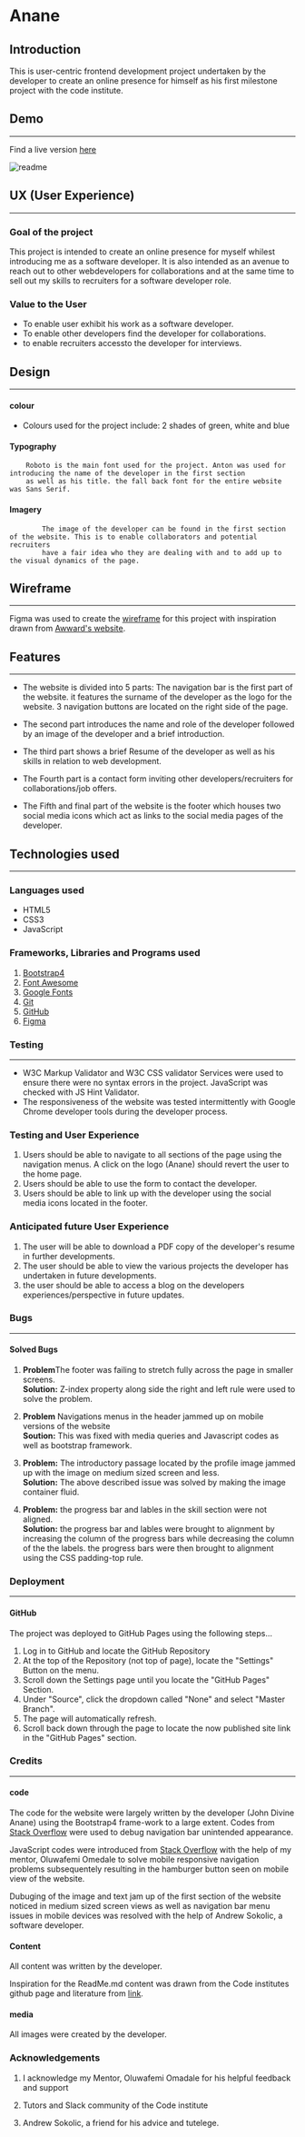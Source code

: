 # Anane
## Introduction
This is user-centric frontend development project undertaken by the developer to create an online presence for himself as his first milestone project with the code institute.

## Demo 
<hr>
Find a live version <a href="https://techsini.com/multi-mockup/index.php">here</a>

![readme](https://user-images.githubusercontent.com/60395049/82444613-6860bc80-9a9b-11ea-8817-0d5d8510d255.jpg)


## UX (User Experience)
<hr>

### Goal of the project
This project is intended to create an online presence for myself whilest introducing me as a software developer. It is also intended as an avenue to 
reach out to other webdevelopers for collaborations and at the same time to sell out my skills to recruiters for a software developer role.
### Value to the User

* To enable user exhibit his work as a software developer.
* To enable other developers find the developer for collaborations.
* to enable recruiters accessto the developer for interviews.


## Design
<hr>

#### colour
        
* Colours used for the project include: 2 shades of green, white and blue
        

#### Typography
        
        Roboto is the main font used for the project. Anton was used for introducing the name of the developer in the first section
        as well as his title. the fall back font for the entire website was Sans Serif.
    



#### Imagery
        
            The image of the developer can be found in the first section of the website. This is to enable collaborators and potential recruiters
            have a fair idea who they are dealing with and to add up to the visual dynamics of the page.

## Wireframe
<hr>
Figma was used to create the <a href="https://www.figma.com/file/tUdMxotevqwOnKqhA3VbQH/MSP-1?node-id=7%3A2">wireframe</a> for this project with inspiration drawn from 
<a href="https://www.awwwards.com/">Awward's website</a>.
<br>

## Features
<hr>

* The website is divided into 5 parts: The navigation bar is the first part of the website. it features the surname of the developer 
  as the logo for the website. 3 navigation buttons are located on the right side of the page.

* The second part introduces the name and role of the developer followed by an image of the 
  developer and a brief introduction.

* The third part shows a brief Resume of the developer as well as his skills in relation to web development.

* The Fourth part is a contact form inviting other developers/recruiters for collaborations/job offers.

* The Fifth and final part of the website is the footer which houses two social media icons which act as links
  to the social media pages of the developer.

## Technologies used
<hr>

### Languages used

* HTML5
* CSS3
* JavaScript


### Frameworks, Libraries and Programs used

1. <a href="https://getbootstrap.com/docs/4.5/getting-started/introduction/">Bootstrap4</a>
1. <a href="https://fontawesome.com/start">Font Awesome</a>
1. <a href="https://fonts.google.com/">Google Fonts</a>
1. <a href="https://git-scm.com/">Git</a></li>
1. <a href="https://github.com/">GitHub</a></li>
1. <a href="https://www.figma.com/files/recent">Figma</a>


### Testing
<hr>

*   W3C Markup Validator and W3C CSS validator Services were used to ensure there were no syntax errors in the project.
    JavaScript was checked with JS Hint Validator.
*   The responsiveness of the website was tested intermittently with Google Chrome developer tools during the developer process.
    


### Testing and User Experience

1. Users should be able to navigate to all sections of the page using the navigation menus. A click on the logo (Anane)
    should revert the user to the home page.
2. Users should be able to use the form to contact the developer.
3. Users should be able to link up with the developer using the social media icons located in the footer.

### Anticipated future User Experience 
1. The user will be able to download a PDF copy of the developer's resume in further developments.
2. The user should be able to view the various projects the developer has undertaken in future developments.
3. the user should be able to access a blog on the developers experiences/perspective in future updates.

### Bugs
<hr>

#### Solved Bugs

1. <strong>Problem</strong>The footer was failing to stretch fully across the page in smaller screens.<br>
    <strong>Solution:</strong> Z-index property along side the right and left rule were used to solve the problem.


1. <strong>Problem</strong> Navigations menus in the header jammed up on mobile versions of the website <br>
    <strong>Soution:</strong> This was fixed with media queries and Javascript codes as well as bootstrap framework.

2. <strong>Problem:</strong> The introductory passage located by the profile image jammed up with the image on medium sized screen 
   and less. <br>
   <strong>Solution:</strong> The above described issue was solved by making the image container fluid.

3. <strong>Problem:</strong> the progress bar and lables in the skill section were not aligned.<br> 
    <strong>Solution:</strong> the progress bar and lables were brought to alignment by increasing the column of 
    the progress bars while decreasing the column of the the labels. the progress bars were then brought to 
    alignment using the CSS padding-top rule.

### Deployment
<hr>

#### GitHub 

The project was deployed to GitHub Pages using the following steps...

1. Log in to GitHub and locate the GitHub Repository
2. At the top of the Repository (not top of page), locate the "Settings" Button on the menu.
3. Scroll down the Settings page until you locate the "GitHub Pages" Section.
4. Under "Source", click the dropdown called "None" and select "Master Branch".
5. The page will automatically refresh.
6. Scroll back down through the page to locate the now published site link in the "GitHub Pages" section.

### Credits
<hr>

#### code
The code for the website were largely written by the developer (John Divine Anane) using the Bootstrap4 frame-work to a large extent.
Codes from <a href="https://stackoverflow.com/">Stack Overflow</a> were used to debug navigation bar unintended appearance. 

JavaScript codes were introduced from <a href="https://stackoverflow.com/">Stack Overflow</a> with the help of my mentor, Oluwafemi Omedale 
to solve mobile responsive navigation problems subsequentely resulting in the hamburger button seen on mobile view of the website. 

Dubuging of the image and text jam up of the first section of the website noticed in medium sized screen views as well as 
navigation bar menu issues in mobile devices was resolved with the help of Andrew Sokolic, a software developer.

#### Content

All content was written by the developer.

Inspiration for the ReadMe.md content was drawn from the Code institutes github page and literature from 
<a href="https://www.makeareadme.com/">link</a>.

#### media

All images were created by the developer.

### Acknowledgements

1. I acknowledge my Mentor, Oluwafemi Omadale for his helpful feedback and support

2. Tutors and Slack community of the Code institute

3. Andrew Sokolic, a friend for his advice and tutelege.